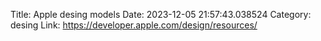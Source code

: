 Title: Apple desing models
Date: 2023-12-05 21:57:43.038524
Category: desing
Link: https://developer.apple.com/design/resources/
